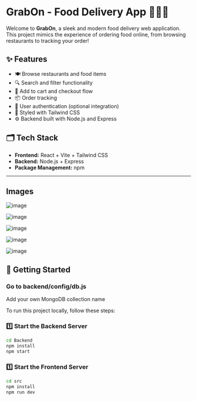 # GrabOn - Food Delivery App 🍔🚴‍♂️

Welcome to **GrabOn**, a sleek and modern food delivery web application. This project mimics the experience of ordering food online, from browsing restaurants to tracking your order!

## ✨ Features

- 🍽 Browse restaurants and food items
- 🔍 Search and filter functionality
- 🛒 Add to cart and checkout flow
- 📦 Order tracking
- 🔐 User authentication (optional integration)
- 🎨 Styled with Tailwind CSS
- ⚙️ Backend built with Node.js and Express

## 🗂 Tech Stack

- **Frontend:** React + Vite + Tailwind CSS
- **Backend:** Node.js + Express
- **Package Management:** npm

---
## Images
![image](https://github.com/user-attachments/assets/85d81139-2bef-4344-a2eb-1acf667081d6)

![image](https://github.com/user-attachments/assets/cbfe4984-391b-418a-8ca5-9aa9892467ea)

![image](https://github.com/user-attachments/assets/dd5912d4-dd59-45d7-9366-e2a2d0421376)

![image](https://github.com/user-attachments/assets/e435604d-58cf-424d-af71-ce70f7d21fea)

![image](https://github.com/user-attachments/assets/a11db9d1-8ec4-4bd0-b853-3687a730bdab)





## 🚀 Getting Started

### Go to backend/config/db.js 
Add your own MongoDB collection name

To run this project locally, follow these steps:

### 1️⃣ Start the Backend Server

```bash
cd Backend
npm install
npm start
```

### 1️⃣ Start the Frontend Server

```bash
cd src
npm install
npm run dev
```


